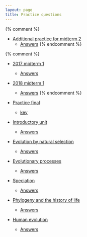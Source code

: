 ```yaml
---
layout: page
title: Practice questions
---
```


{% comment %} 
* [Additional practice for midterm 2](tests/practice2.test.pdf)
	* [Answers](tests/practice2.key.pdf)
{% endcomment %} 

{% comment %} 
* [2017 midterm 1](archive/2017_materials/midterm1.test.pdf)
	* [Answers](archive/2017_materials/midterm1.key.pdf)
* [2018 midterm 1](materials/practice/18M1.test.pdf)
	* [Answers](materials/practice/18M1.key.pdf)
{% endcomment %} 

* [Practice final](tests/d2018.qkey.pdf)
	* [key](tests/d2018.qtest.pdf)

* [Introductory unit](intro_ques.html)
	* [Answers](intro_ans.html)
* [Evolution by natural selection](ns_ques.html)
	* [Answers](ns_ans.html)
* [Evolutionary processes](process_ques.html)
	* [Answers](process_ans.html)
* [Speciation](speciation_ques.html)
	* [Answers](speciation_ans.html)
* [Phylogeny and the history of life](phylo_ques.html)
	* [Answers](phylo_ans.html)
* [Human evolution](ape_ques.html)
	* [Answers](ape_ans.html)
